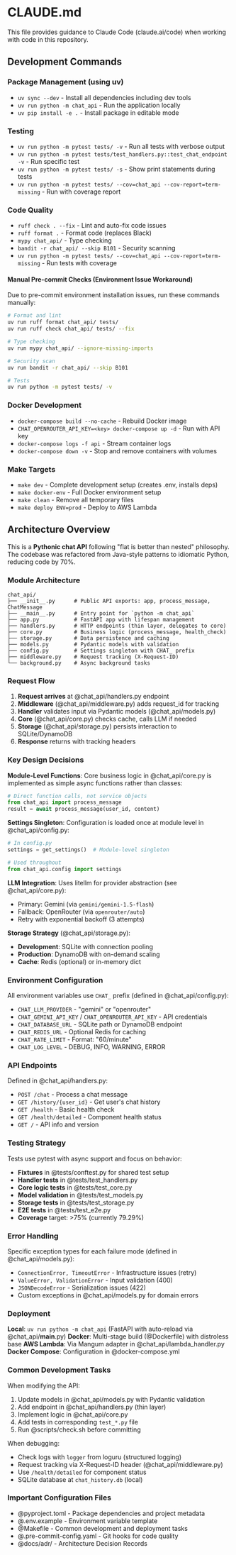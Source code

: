 # CLAUDE.md

This file provides guidance to Claude Code (claude.ai/code) when working with code in this repository.

## Development Commands

### Package Management (using uv)
- `uv sync --dev` - Install all dependencies including dev tools
- `uv run python -m chat_api` - Run the application locally
- `uv pip install -e .` - Install package in editable mode

### Testing
- `uv run python -m pytest tests/ -v` - Run all tests with verbose output
- `uv run python -m pytest tests/test_handlers.py::test_chat_endpoint -v` - Run specific test
- `uv run python -m pytest tests/ -s` - Show print statements during tests
- `uv run python -m pytest tests/ --cov=chat_api --cov-report=term-missing` - Run with coverage report

### Code Quality
- `ruff check . --fix` - Lint and auto-fix code issues
- `ruff format .` - Format code (replaces Black)
- `mypy chat_api/` - Type checking
- `bandit -r chat_api/ --skip B101` - Security scanning
- `uv run python -m pytest tests/ --cov=chat_api --cov-report=term-missing` - Run tests with coverage

#### Manual Pre-commit Checks (Environment Issue Workaround)
Due to pre-commit environment installation issues, run these commands manually:
```bash
# Format and lint
uv run ruff format chat_api/ tests/
uv run ruff check chat_api/ tests/ --fix

# Type checking
uv run mypy chat_api/ --ignore-missing-imports

# Security scan
uv run bandit -r chat_api/ --skip B101

# Tests
uv run python -m pytest tests/ -v
```

### Docker Development
- `docker-compose build --no-cache` - Rebuild Docker image
- `CHAT_OPENROUTER_API_KEY=<key> docker-compose up -d` - Run with API key
- `docker-compose logs -f api` - Stream container logs
- `docker-compose down -v` - Stop and remove containers with volumes

### Make Targets
- `make dev` - Complete development setup (creates .env, installs deps)
- `make docker-env` - Full Docker environment setup
- `make clean` - Remove all temporary files
- `make deploy ENV=prod` - Deploy to AWS Lambda

## Architecture Overview

This is a **Pythonic chat API** following "flat is better than nested" philosophy. The codebase was refactored from Java-style patterns to idiomatic Python, reducing code by 70%.

### Module Architecture

```
chat_api/
├── __init__.py      # Public API exports: app, process_message, ChatMessage
├── __main__.py      # Entry point for `python -m chat_api`
├── app.py           # FastAPI app with lifespan management
├── handlers.py      # HTTP endpoints (thin layer, delegates to core)
├── core.py          # Business logic (process_message, health_check)
├── storage.py       # Data persistence and caching
├── models.py        # Pydantic models with validation
├── config.py        # Settings singleton with CHAT_ prefix
├── middleware.py    # Request tracking (X-Request-ID)
└── background.py    # Async background tasks
```

### Request Flow

1. **Request arrives** at @chat_api/handlers.py endpoint
2. **Middleware** (@chat_api/middleware.py) adds request_id for tracking
3. **Handler** validates input via Pydantic models (@chat_api/models.py)
4. **Core** (@chat_api/core.py) checks cache, calls LLM if needed
5. **Storage** (@chat_api/storage.py) persists interaction to SQLite/DynamoDB
6. **Response** returns with tracking headers

### Key Design Decisions

**Module-Level Functions**: Core business logic in @chat_api/core.py is implemented as simple async functions rather than classes:
```python
# Direct function calls, not service objects
from chat_api import process_message
result = await process_message(user_id, content)
```

**Settings Singleton**: Configuration is loaded once at module level in @chat_api/config.py:
```python
# In config.py
settings = get_settings()  # Module-level singleton

# Used throughout
from chat_api.config import settings
```

**LLM Integration**: Uses litellm for provider abstraction (see @chat_api/core.py):
- Primary: Gemini (via `gemini/gemini-1.5-flash`)
- Fallback: OpenRouter (via `openrouter/auto`)
- Retry with exponential backoff (3 attempts)

**Storage Strategy** (@chat_api/storage.py):
- **Development**: SQLite with connection pooling
- **Production**: DynamoDB with on-demand scaling
- **Cache**: Redis (optional) or in-memory dict

### Environment Configuration

All environment variables use `CHAT_` prefix (defined in @chat_api/config.py):
- `CHAT_LLM_PROVIDER` - "gemini" or "openrouter"
- `CHAT_GEMINI_API_KEY` / `CHAT_OPENROUTER_API_KEY` - API credentials
- `CHAT_DATABASE_URL` - SQLite path or DynamoDB endpoint
- `CHAT_REDIS_URL` - Optional Redis for caching
- `CHAT_RATE_LIMIT` - Format: "60/minute"
- `CHAT_LOG_LEVEL` - DEBUG, INFO, WARNING, ERROR

### API Endpoints

Defined in @chat_api/handlers.py:
- `POST /chat` - Process a chat message
- `GET /history/{user_id}` - Get user's chat history
- `GET /health` - Basic health check
- `GET /health/detailed` - Component health status
- `GET /` - API info and version

### Testing Strategy

Tests use pytest with async support and focus on behavior:
- **Fixtures** in @tests/conftest.py for shared test setup
- **Handler tests** in @tests/test_handlers.py
- **Core logic tests** in @tests/test_core.py
- **Model validation** in @tests/test_models.py
- **Storage tests** in @tests/test_storage.py
- **E2E tests** in @tests/test_e2e.py
- **Coverage** target: >75% (currently 79.29%)

### Error Handling

Specific exception types for each failure mode (defined in @chat_api/models.py):
- `ConnectionError, TimeoutError` - Infrastructure issues (retry)
- `ValueError, ValidationError` - Input validation (400)
- `JSONDecodeError` - Serialization issues (422)
- Custom exceptions in @chat_api/models.py for domain errors

### Deployment

**Local**: `uv run python -m chat_api` (FastAPI with auto-reload via @chat_api/__main__.py)
**Docker**: Multi-stage build (@Dockerfile) with distroless base
**AWS Lambda**: Via Mangum adapter in @chat_api/lambda_handler.py
**Docker Compose**: Configuration in @docker-compose.yml

### Common Development Tasks

When modifying the API:
1. Update models in @chat_api/models.py with Pydantic validation
2. Add endpoint in @chat_api/handlers.py (thin layer)
3. Implement logic in @chat_api/core.py
4. Add tests in corresponding `test_*.py` file
5. Run @scripts/check.sh before committing

When debugging:
- Check logs with `logger` from loguru (structured logging)
- Request tracking via X-Request-ID header (@chat_api/middleware.py)
- Use `/health/detailed` for component status
- SQLite database at `chat_history.db` (local)

### Important Configuration Files

- @pyproject.toml - Package dependencies and project metadata
- @.env.example - Environment variable template
- @Makefile - Common development and deployment tasks
- @.pre-commit-config.yaml - Git hooks for code quality
- @docs/adr/ - Architecture Decision Records
